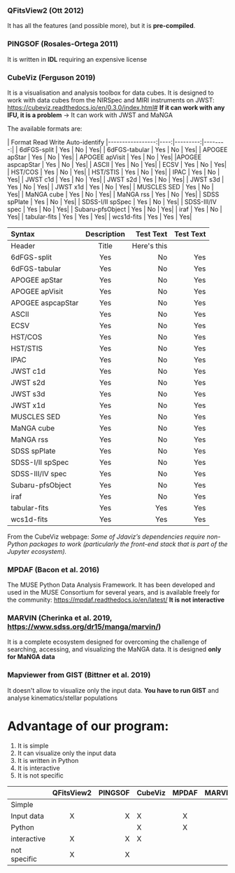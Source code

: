### QFitsView2 (Ott 2012)

It has all the features (and possible more), but it is **pre-compiled**.

### PINGSOF (Rosales-Ortega 2011)

It is written in **IDL** requiring an expensive license

### CubeViz (Ferguson 2019)

It is a visualisation and analysis toolbox for data cubes. It is designed to work with data cubes from the NIRSpec and MIRI instruments on JWST: https://cubeviz.readthedocs.io/en/0.3.0/index.html#
**If it can work with any IFU, it is a problem** -> It can work with JWST and MaNGA

The available formats are:

|      Format      Read Write Auto-identify
|-----------------:|----:|---------:|--------:|
|      6dFGS-split | Yes |   No     |      Yes|
|    6dFGS-tabular | Yes |   No     |      Yes|
|    APOGEE apStar | Yes |   No     |      Yes|
|   APOGEE apVisit | Yes |   No     |      Yes|
|APOGEE aspcapStar | Yes |   No     |      Yes|
|            ASCII | Yes |   No     |      Yes|
|             ECSV | Yes |   No     |      Yes|
|          HST/COS | Yes |   No     |      Yes|
|         HST/STIS | Yes |   No     |      Yes|
|             IPAC | Yes |   No     |      Yes|
|         JWST c1d | Yes |   No     |      Yes|
|         JWST s2d | Yes |   No     |      Yes|
|         JWST s3d | Yes |   No     |      Yes|
|         JWST x1d | Yes |   No     |      Yes|
|      MUSCLES SED | Yes |   No     |      Yes|
|       MaNGA cube | Yes |   No     |      Yes|
|        MaNGA rss | Yes |   No     |      Yes|
|     SDSS spPlate | Yes |   No     |      Yes|
| SDSS-I/II spSpec | Yes |   No     |      Yes|
| SDSS-III/IV spec | Yes |   No     |      Yes|
| Subaru-pfsObject | Yes |   No     |      Yes|
|             iraf | Yes |   No     |      Yes|
|     tabular-fits | Yes |  Yes     |      Yes|
|       wcs1d-fits | Yes |  Yes     |      Yes|

| Syntax      | Description | Test Text     | Test Text     |
| :---        |    :----:   |          ---: |          ---: |
| Header      | Title       | Here's this   |               |
|      6dFGS-split | Yes |   No     |      Yes|
|    6dFGS-tabular | Yes |   No     |      Yes|
|    APOGEE apStar | Yes |   No     |      Yes|
|   APOGEE apVisit | Yes |   No     |      Yes|
|APOGEE aspcapStar | Yes |   No     |      Yes|
|            ASCII | Yes |   No     |      Yes|
|             ECSV | Yes |   No     |      Yes|
|          HST/COS | Yes |   No     |      Yes|
|         HST/STIS | Yes |   No     |      Yes|
|             IPAC | Yes |   No     |      Yes|
|         JWST c1d | Yes |   No     |      Yes|
|         JWST s2d | Yes |   No     |      Yes|
|         JWST s3d | Yes |   No     |      Yes|
|         JWST x1d | Yes |   No     |      Yes|
|      MUSCLES SED | Yes |   No     |      Yes|
|       MaNGA cube | Yes |   No     |      Yes|
|        MaNGA rss | Yes |   No     |      Yes|
|     SDSS spPlate | Yes |   No     |      Yes|
| SDSS-I/II spSpec | Yes |   No     |      Yes|
| SDSS-III/IV spec | Yes |   No     |      Yes|
| Subaru-pfsObject | Yes |   No     |      Yes|
|             iraf | Yes |   No     |      Yes|
|     tabular-fits | Yes |  Yes     |      Yes|
|       wcs1d-fits | Yes |  Yes     |      Yes|

From the CubeViz webpage: *Some of Jdaviz’s dependencies require non-Python packages to work (particularly the front-end stack that is part of the Jupyter ecosystem).*

### MPDAF (Bacon et al. 2016)

The MUSE Python Data Analysis Framework. It has been developed and used in the MUSE Consortium for several years, and is available freely for the community: https://mpdaf.readthedocs.io/en/latest/
**It is not interactive**

### MARVIN (Cherinka et al. 2019, https://www.sdss.org/dr15/manga/marvin/)

It is a complete ecosystem designed for overcoming the challenge of searching, accessing, and visualizing the MaNGA data.  It is designed **only for MaNGA data**

### Mapviewer  from GIST (Bittner et al. 2019)

It doesn't allow to visualize only the input data. **You have to run GIST** and analyse kinematics/stellar populations



# Advantage of our program:

1. It is simple  
2. It can visualize only the input data
3. It is written in Python 
4. It is interactive 
5. It is not specific 



|              | QFitsView2 |   PINGSOF  |   CubeViz  |    MPDAF   |   MARVIN   |  Mapviewer |
|--------------|:----------:|-----------:|------------|:----------:|-----------:|-----------:|
| Simple       |            |            |            |            |            |            |
| Input data   |     X      |     X      |     X      |      X     |     X      |            |
| Python       |            |            |     X      |      X     |            |     X      |
| interactive  |     X      |     X      |     X      |            |     X      |     X      |
| not specific |     X      |     X      |            |            |            |     X      |




